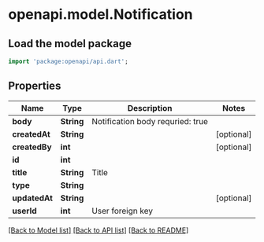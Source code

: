 # openapi.model.Notification

## Load the model package
```dart
import 'package:openapi/api.dart';
```

## Properties
Name | Type | Description | Notes
------------ | ------------- | ------------- | -------------
**body** | **String** | Notification body  requried: true | 
**createdAt** | **String** |  | [optional] 
**createdBy** | **int** |  | [optional] 
**id** | **int** |  | 
**title** | **String** | Title | 
**type** | **String** |  | 
**updatedAt** | **String** |  | [optional] 
**userId** | **int** | User foreign key | 

[[Back to Model list]](../README.md#documentation-for-models) [[Back to API list]](../README.md#documentation-for-api-endpoints) [[Back to README]](../README.md)


